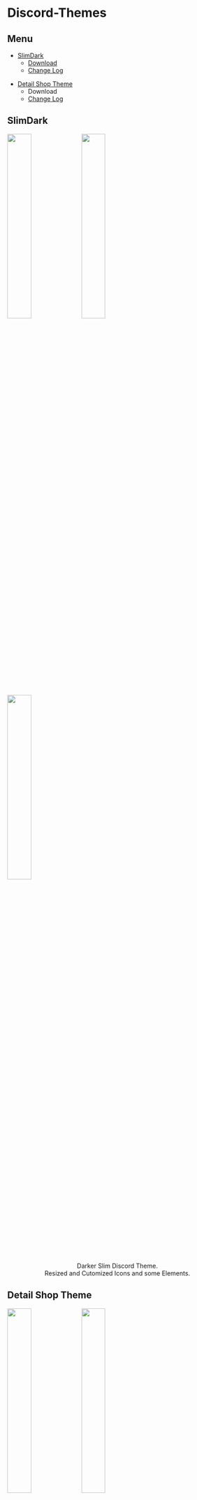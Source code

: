 # Discord-Themes
## Menu
- <a href="https://github.com/neostetic/Discord-Themes#slimdark">SlimDark</a>
  - <a href="https://github.com/neostetic/SlimDark/releases">Download</a>
  - <a href="https://github.com/neostetic/SlimDark/README.md">Change Log</a>
<!--<img src="https://i.imgur.com/gZug4Fu.png" width="20%">-->

- <a href="https://github.com/neostetic/Discord-Themes#detail-shop-theme">Detail Shop Theme</a>
  - <a>Download</a>
  - <a href="https://github.com/neostetic/Detail-Shop-Theme">Change Log</a>

## SlimDark

<img src="https://i.imgur.com/gZug4Fu.png" width="32.9%"> <img src="https://i.imgur.com/759vNjl.png" width="32.9%"> <img src="https://i.imgur.com/HFZ7ie6.png" width="32.9%">
<p align="center">
  Darker Slim Discord Theme.<br>
  Resized and Cutomized Icons and some Elements.
</p>

## Detail Shop Theme

<img src="https://i.imgur.com/RVfn2ja.png" width="32.9%"> <img src="https://i.imgur.com/vMbM9Fn.png" width="32.9%"> <img src="https://i.imgur.com/JW3OmqM.png" width="32.9%">
<p align="center">
  This is rework of some Elements in Discord independent on any other Themes.<br>
  Customizable Propeties and Size of Icons and other Elements.<br>
  - releasing soon / exploiting bugs -
</p>
